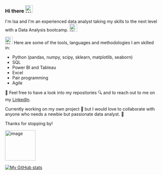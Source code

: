 ### Hi there <img src="https://raw.githubusercontent.com/Tarikul-Islam-Anik/Animated-Fluent-Emojis/master/Emojis/Hand%20gestures/Waving%20Hand.png" alt="Waving Hand" width="25" height="25" />

I'm Isa and I'm an experienced data analyst taking my skills to the next level with a Data Analysis bootcamp. <img src="https://raw.githubusercontent.com/Tarikul-Islam-Anik/Animated-Fluent-Emojis/master/Emojis/People/Woman%20Cartwheeling.png" alt="Woman Cartwheeling" width="25" height="25" />


<img src="https://raw.githubusercontent.com/Tarikul-Islam-Anik/Animated-Fluent-Emojis/master/Emojis/People%20with%20professions/Woman%20Technologist%20Light%20Skin%20Tone.png" alt="Woman Technologist Light Skin Tone" width="25" height="25" /> Here are some of the tools, languages and methodologies I am skilled in:
* Python (pandas, numpy, scipy, sklearn, matplotlib, seaborn)
* SQL
* Power BI and Tableau
* Excel
* Pair programming
* Agile

👐 Feel free to have a look into my repositories 🔍 and to reach out to me on my [LinkedIn](https://www.linkedin.com/in/isabelmartineztorrego/).

Currently working on my own project :construction: but I would love to collaborate with anyone who needs a newbie but passionate data analyst. :muscle:

Thanks for stopping by!

<img width="100" alt="image" src="https://github.com/isamartineztorrego/Evaluacion-final_Modulo02/assets/162314262/a8b9ad0d-7c0f-4883-8ee4-aa91d1e688c3">



[![My GitHub stats](https://github-readme-stats.vercel.app/api?username=isamartineztorrego)](https://github.com/isamartineztorrego/github-readme-stats)
